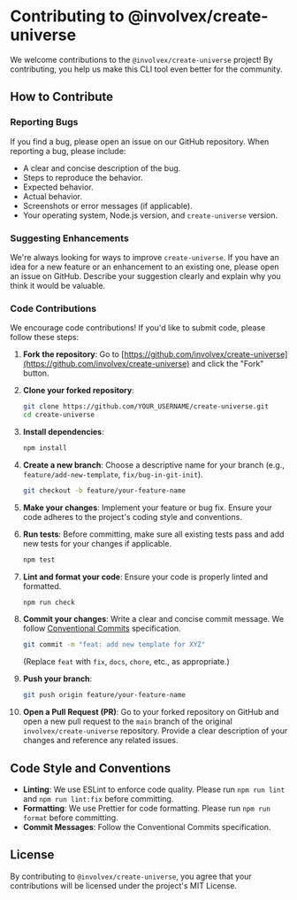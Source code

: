 # Contributing to @involvex/create-universe

We welcome contributions to the `@involvex/create-universe` project! By contributing, you help us make this CLI tool even better for the community.

## How to Contribute

### Reporting Bugs

If you find a bug, please open an issue on our GitHub repository. When reporting a bug, please include:

*   A clear and concise description of the bug.
*   Steps to reproduce the behavior.
*   Expected behavior.
*   Actual behavior.
*   Screenshots or error messages (if applicable).
*   Your operating system, Node.js version, and `create-universe` version.

### Suggesting Enhancements

We're always looking for ways to improve `create-universe`. If you have an idea for a new feature or an enhancement to an existing one, please open an issue on GitHub. Describe your suggestion clearly and explain why you think it would be valuable.

### Code Contributions

We encourage code contributions! If you'd like to submit code, please follow these steps:

1.  **Fork the repository**:
    Go to [https://github.com/involvex/create-universe](https://github.com/involvex/create-universe) and click the "Fork" button.

2.  **Clone your forked repository**:
    ```bash
    git clone https://github.com/YOUR_USERNAME/create-universe.git
    cd create-universe
    ```

3.  **Install dependencies**:
    ```bash
    npm install
    ```

4.  **Create a new branch**:
    Choose a descriptive name for your branch (e.g., `feature/add-new-template`, `fix/bug-in-git-init`).
    ```bash
    git checkout -b feature/your-feature-name
    ```

5.  **Make your changes**:
    Implement your feature or bug fix. Ensure your code adheres to the project's coding style and conventions.

6.  **Run tests**:
    Before committing, make sure all existing tests pass and add new tests for your changes if applicable.
    ```bash
    npm test
    ```

7.  **Lint and format your code**:
    Ensure your code is properly linted and formatted.
    ```bash
    npm run check
    ```

8.  **Commit your changes**:
    Write a clear and concise commit message. We follow [Conventional Commits](https://www.conventionalcommits.org/en/v1.0.0/) specification.
    ```bash
    git commit -m "feat: add new template for XYZ"
    ```
    (Replace `feat` with `fix`, `docs`, `chore`, etc., as appropriate.)

9.  **Push your branch**:
    ```bash
    git push origin feature/your-feature-name
    ```

10. **Open a Pull Request (PR)**:
    Go to your forked repository on GitHub and open a new pull request to the `main` branch of the original `involvex/create-universe` repository. Provide a clear description of your changes and reference any related issues.

## Code Style and Conventions

*   **Linting**: We use ESLint to enforce code quality. Please run `npm run lint` and `npm run lint:fix` before committing.
*   **Formatting**: We use Prettier for code formatting. Please run `npm run format` before committing.
*   **Commit Messages**: Follow the Conventional Commits specification.

## License

By contributing to `@involvex/create-universe`, you agree that your contributions will be licensed under the project's MIT License.
